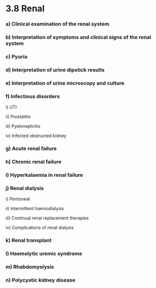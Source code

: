 # 3.8 Renal

### a\)  Clinical examination of the renal system

### b\)  Interpretation of symptoms and clinical signs of the renal system

### c\)  Pyuria

### d\)  Interpretation of urine dipstick results

### e\)  Interpretation of urine microscopy and culture

### f\)  Infectious disorders

i\)  UTI

ii\)  Prostatitis

iii\)  Pyelonephritis

iv\)  Infected obstructed kidney

### g\)  Acute renal failure

### h\)  Chronic renal failure

### i\)  Hyperkalaemia in renal failure

### j\) Renal dialysis

i\)  Peritoneal

ii\)  Intermittent haemodialysis

iii\)  Continual renal replacement therapies

iv\)  Complications of renal dialysis

### k\)  Renal transplant

### l\)  Haemolytic uremic syndrome

### m\)  Rhabdomyolysis

### n\)  Polycystic kidney disease

